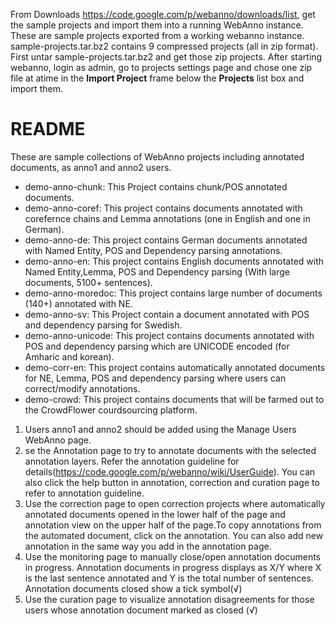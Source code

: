 From Downloads https://code.google.com/p/webanno/downloads/list, get the sample projects and import them into a running WebAnno instance. These are sample projects exported from a working webanno instance. sample-projects.tar.bz2 contains 9 compressed projects (all in zip format). First untar sample-projects.tar.bz2 and get those zip projects. After starting webanno, login as admin, go to projects settings page and chose one zip file at atime in the **Import Project** frame below the **Projects** list box and import them.

# README #

These are sample collections of WebAnno projects including annotated documents, as anno1 and anno2 users.
  * demo-anno-chunk: This Project contains chunk/POS annotated documents.
  * demo-anno-coref: This project contains documents annotated with corefernce chains and Lemma annotations (one in English and one in German).
  * demo-anno-de: This project contains German documents annotated with Named Entity, POS and Dependency parsing annotations.
  * demo-anno-en: This project contains English documents annotated with Named Entity,Lemma, POS and Dependency parsing (With large documents, 5100+ sentences).
  * demo-anno-moredoc: This project contains large number of documents (140+) annotated with NE.
  * demo-anno-sv: This Project contain a document annotated with POS and dependency parsing for Swedish.
  * demo-anno-unicode: This project contains documents annotated with POS and dependency parsing which are UNICODE encoded (for Amharic and korean).
  * demo-corr-en: This project contains automatically annotated documents for NE, Lemma, POS and dependency parsing where users can correct/modify annotations.
  * demo-crowd: This project contains documents that will be farmed out to the CrowdFlower courdsourcing platform.

  1. Users anno1 and anno2 should be added using the Manage Users WebAnno page.
  1. se the Annotation page to try to annotate documents with the selected annotation layers. Refer the annotation guideline for details(https://code.google.com/p/webanno/wiki/UserGuide). You can also click the help button in annotation, correction and curation page to refer to annotation guideline.
  1. Use the correction page to open correction projects where automatically annotated documents opened in the lower half of the page and annotation view on the upper half of the page.To copy annotations from the automated document, click on the annotation. You can also add new annotation in the same way you add in the annotation page.
  1. Use the monitoring page to manually close/open annotation documents in progress. Annotation documents in progress displays as X/Y where X is the last sentence annotated and Y is the total number of sentences. Annotation documents closed show a tick symbol(√)
  1. Use the curation page to visualize annotation disagreements for those users whose annotation document marked as closed (√)